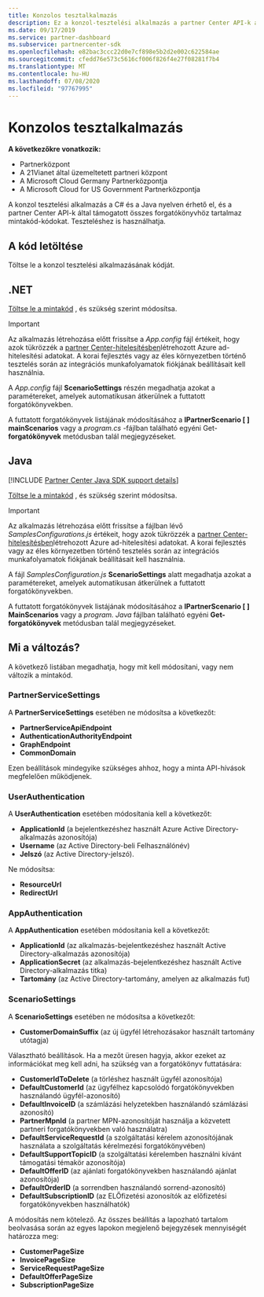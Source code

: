 ```yaml
---
title: Konzolos tesztalkalmazás
description: Ez a konzol-tesztelési alkalmazás a partner Center API-k által támogatott összes forgatókönyvhöz tartalmaz mintakód-kódot. Teszteléshez is használhatja.
ms.date: 09/17/2019
ms.service: partner-dashboard
ms.subservice: partnercenter-sdk
ms.openlocfilehash: e82bac3ccc22d0e7cf898e5b2d2e002c622584ae
ms.sourcegitcommit: cfedd76e573c5616cf006f826f4e27f08281f7b4
ms.translationtype: MT
ms.contentlocale: hu-HU
ms.lasthandoff: 07/08/2020
ms.locfileid: "97767995"
---
```

# <a name="console-test-app"></a>Konzolos tesztalkalmazás

**A következőkre vonatkozik:**

- Partnerközpont
- A 21Vianet által üzemeltetett partneri központ
- A Microsoft Cloud Germany Partnerközpontja
- A Microsoft Cloud for US Government Partnerközpontja

A konzol tesztelési alkalmazás a C# és a Java nyelven érhető el, és a partner Center API-k által támogatott összes forgatókönyvhöz tartalmaz mintakód-kódokat. Teszteléshez is használhatja.

## <a name="get-the-code"></a>A kód letöltése

Töltse le a konzol tesztelési alkalmazásának kódját.

## <a name="net"></a>.NET

[Töltse le a mintakód](https://go.microsoft.com/fwlink/p/?LinkId=746682) , és szükség szerint módosítsa.

> [!IMPORTANT]
> Az alkalmazás létrehozása előtt frissítse a *App.config* fájl értékeit, hogy azok tükrözzék a [partner Center-hitelesítésben](partner-center-authentication.md)létrehozott Azure ad-hitelesítési adatokat. A korai fejlesztés vagy az éles környezetben történő tesztelés során az integrációs munkafolyamatok fiókjának beállításait kell használnia.

A *App.config* fájl **ScenarioSettings** részén megadhatja azokat a paramétereket, amelyek automatikusan átkerülnek a futtatott forgatókönyvekben.

A futtatott forgatókönyvek listájának módosításához a **IPartnerScenario \[ \] mainScenarios** vagy a *program.cs* -fájlban található egyéni Get- **forgatókönyvek** metódusban talál megjegyzéseket.

## <a name="java"></a>Java

[!INCLUDE [Partner Center Java SDK support details](../includes/java-sdk-support.md)]

[Töltse le a mintakód](https://go.microsoft.com/fwlink/p/?LinkId=2026887) , és szükség szerint módosítsa.

> [!IMPORTANT]
> Az alkalmazás létrehozása előtt frissítse a fájlban lévő *SamplesConfigurations.js* értékeit, hogy azok tükrözzék a [partner Center-hitelesítésben](partner-center-authentication.md)létrehozott Azure ad-hitelesítési adatokat. A korai fejlesztés vagy az éles környezetben történő tesztelés során az integrációs munkafolyamatok fiókjának beállításait kell használnia.

A fájl *SamplesConfiguration.js* **ScenarioSettings** alatt megadhatja azokat a paramétereket, amelyek automatikusan átkerülnek a futtatott forgatókönyvekben.

A futtatott forgatókönyvek listájának módosításához a **IPartnerScenario \[ \] MainScenarios** vagy a *program. Java* fájlban található egyéni **Get-forgatókönyvek** metódusban talál megjegyzéseket.

## <a name="what-to-change"></a>Mi a változás?

A következő listában megadhatja, hogy mit kell módosítani, vagy nem változik a mintakód.

### <a name="partnerservicesettings"></a>PartnerServiceSettings

A **PartnerServiceSettings** esetében ne módosítsa a következőt:

- **PartnerServiceApiEndpoint**
- **AuthenticationAuthorityEndpoint**
- **GraphEndpoint**
- **CommonDomain**

Ezen beállítások mindegyike szükséges ahhoz, hogy a minta API-hívások megfelelően működjenek.

### <a name="userauthentication"></a>UserAuthentication

A **UserAuthentication** esetében módosítania kell a következőt:

- **ApplicationId** (a bejelentkezéshez használt Azure Active Directory-alkalmazás azonosítója)
- **Username** (az Active Directory-beli Felhasználónév)
- **Jelszó** (az Active Directory-jelszó).

Ne módosítsa:

- **ResourceUrl**
- **RedirectUrl**

### <a name="appauthentication"></a>AppAuthentication

A **AppAuthentication** esetében módosítania kell a következőt:

- **ApplicationId** (az alkalmazás-bejelentkezéshez használt Active Directory-alkalmazás azonosítója)
- **ApplicationSecret** (az alkalmazás-bejelentkezéshez használt Active Directory-alkalmazás titka)
- **Tartomány** (az Active Directory-tartomány, amelyen az alkalmazás fut)

### <a name="scenariosettings"></a>ScenarioSettings

A **ScenarioSettings** esetében ne módosítsa a következőt:

- **CustomerDomainSuffix** (az új ügyfél létrehozásakor használt tartomány utótagja)

Választható beállítások. Ha a mezőt üresen hagyja, akkor ezeket az információkat meg kell adni, ha szükség van a forgatókönyv futtatására:

- **CustomerIdToDelete** (a törléshez használt ügyfél azonosítója)
- **DefaultCustomerId** (az ügyfélhez kapcsolódó forgatókönyvekben használandó ügyfél-azonosító)
- **DefaultInvoiceID** (a számlázási helyzetekben használandó számlázási azonosító)
- **PartnerMpnId** (a partner MPN-azonosítóját használja a közvetett partneri forgatókönyvekben való használatra)
- **DefaultServiceRequestId** (a szolgáltatási kérelem azonosítójának használata a szolgáltatás kérelmezési forgatókönyvében)
- **DefaultSupportTopicID** (a szolgáltatási kérelemben használni kívánt támogatási témakör azonosítója)
- **DefaultOfferID** (az ajánlati forgatókönyvekben használandó ajánlat azonosítója)
- **DefaultOrderID** (a sorrendben használandó sorrend-azonosító)
- **DefaultSubscriptionID** (az ELŐfizetési azonosítók az előfizetési forgatókönyvekben használhatók)

A módosítás nem kötelező. Az összes beállítás a lapozható tartalom beolvasása során az egyes lapokon megjelenő bejegyzések mennyiségét határozza meg:

- **CustomerPageSize**
- **InvoicePageSize**
- **ServiceRequestPageSize**
- **DefaultOfferPageSize**
- **SubscriptionPageSize**
